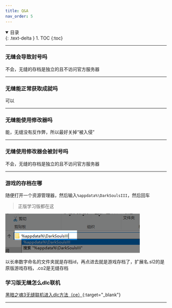 ```yaml
---
title: Q&A
nav_order: 5
---
```


<details open markdown="block">
  <summary>
    目录
  </summary>
  {: .text-delta }
1. TOC
{:toc}
</details>

---

### 无缝会导致封号吗
不会，无缝的存档是独立的且不访问官方服务器

---

### 无缝能正常获取成就吗
可以

---

### 无缝能使用修改器吗
能，无缝没有反作弊，所以最好关掉“被入侵”

---

### 无缝使用修改器会被封号吗
不会，无缝的存档是独立的且不访问官方服务器

---

### 游戏的存档在哪

随便打开一个资源管理器，然后输入`%appdata%\DarkSoulsIII`，然后回车

> 正版学习版都在这

![存档路径.png](/assets/images/存档路径.png)

以长串数字命名的文件夹就是存档id，再点进去就是游戏存档了，扩展名.sl2的是原版游戏存档，.co2是无缝存档


### 学习版无缝怎么dlc联机

[黑暗之魂3无缝联机进入dlc方法（ce）](https://www.bilibili.com/opus/1057903745582497831?spm_id_from=333.1387.0.0){:target="_blank"}

---
